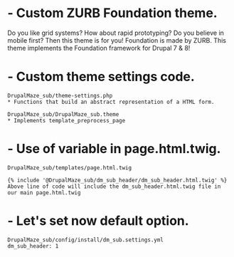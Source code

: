 # - Custom ZURB Foundation theme.

Do you like grid systems? How about rapid prototyping? Do you believe in mobile first? Then this theme is for you! Foundation is made by ZURB. This theme implements the Foundation framework for Drupal 7 & 8!

# - Custom theme settings code.
    
    DrupalMaze_sub/theme-settings.php
    * Functions that build an abstract representation of a HTML form.
    
    DrupalMaze_sub/DrupalMaze_sub.theme
    * Implements template_preprocess_page

    
 # - Use of variable in page.html.twig.
 
    DrupalMaze_sub/templates/page.html.twig
    
    {% include '@DrupalMaze_sub/dm_sub_header/dm_sub_header.html.twig' %}
    Above line of code will include the dm_sub_header.html.twig file in our main page.html.twig
    
 # - Let's set now default option.
 
    DrupalMaze_sub/config/install/dm_sub.settings.yml
    dm_sub_header: 1
    
    
